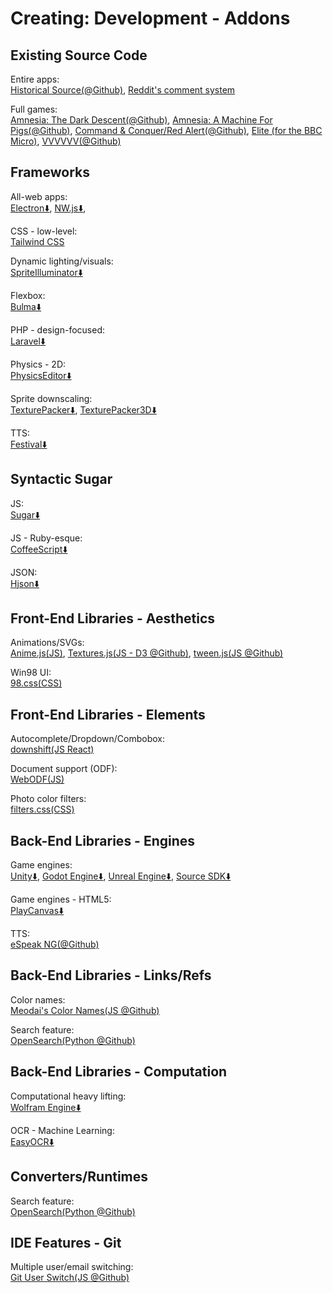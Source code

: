 # Creating: Development - Addons

## Existing Source Code

Entire apps:  
[Historical Source(@Github)](https://github.com/historicalsource),
[Reddit's comment system](https://raw.githubusercontent.com/reddit-archive/reddit/753b17407e9a9dca09558526805922de24133d53/r2/r2/lib/db/_sorts.pyx)

Full games:  
[Amnesia: The Dark Descent(@Github)](https://github.com/FrictionalGames/AmnesiaTheDarkDescent),
[Amnesia: A Machine For Pigs(@Github)](https://github.com/FrictionalGames/AmnesiaAMachineForPigs),
[Command & Conquer/Red Alert(@Github)](https://github.com/electronicarts/CnC_Remastered_Collection),
[Elite (for the BBC Micro)](https://www.bbcelite.com/),
[VVVVVV(@Github)](https://github.com/TerryCavanagh/vvvvvv)

## Frameworks

All-web apps:  
[Electron⬇️](https://www.electronjs.org/),
[NW.js⬇️](https://nwjs.io/),

CSS - low-level:  
[Tailwind CSS](https://tailwindcss.com/)

Dynamic lighting/visuals:  
[SpriteIlluminator⬇️](https://www.codeandweb.com/spriteilluminator)

Flexbox:  
[Bulma⬇️](https://bulma.io/)

PHP - design-focused:  
[Laravel⬇️](https://laravel.com/)

Physics - 2D:  
[PhysicsEditor⬇️](https://www.codeandweb.com/physicseditor)

Sprite downscaling:  
[TexturePacker⬇️](https://www.codeandweb.com/texturepacker),
[TexturePacker3D⬇️](https://www.codeandweb.com/texturepacker3d)

TTS:  
[Festival⬇️](http://www.cstr.ed.ac.uk/projects/festival/)

## Syntactic Sugar

JS:  
[Sugar⬇️](https://sugarjs.com/)

JS - Ruby-esque:  
[CoffeeScript⬇️](https://coffeescript.org/)

JSON:  
[Hjson⬇️](https://github.com/hjson/hjson-js)

## Front-End Libraries - Aesthetics

Animations/SVGs:  
[Anime.js(JS)](https://animejs.com/),
[Textures.js(JS - D3 @Github)](https://brumm.af/shadows),
[tween.js(JS @Github)](https://github.com/sole/tween.js)

Win98 UI:  
[98.css(CSS)](https://jdan.github.io/98.css/)

## Front-End Libraries - Elements

Autocomplete/Dropdown/Combobox:  
[downshift(JS React)](https://github.com/downshift-js/downshift)

Document support (ODF):  
[WebODF(JS)](https://webodf.org/)

Photo color filters:  
[filters.css(CSS)](https://bansal.io/filters-css)

## Back-End Libraries - Engines

Game engines:  
[Unity⬇️](https://unity.com/),
[Godot Engine⬇️](https://godotengine.org/),
[Unreal Engine⬇️](https://www.unrealengine.com/),
[Source SDK⬇️](https://developer.valvesoftware.com/wiki/SDK_Installation)

Game engines - HTML5:  
[PlayCanvas⬇️](https://playcanvas.com/)

TTS:  
[eSpeak NG(@Github)](https://github.com/espeak-ng/espeak-ng/)

## Back-End Libraries - Links/Refs

Color names:  
[Meodai's Color Names(JS @Github)](https://github.com/meodai/color-names)

Search feature:  
[OpenSearch(Python @Github)](http://www.opensearch.org/Home)

## Back-End Libraries - Computation

Computational heavy lifting:  
[Wolfram Engine⬇️](https://www.wolfram.com/engine/)

OCR - Machine Learning:  
[EasyOCR⬇️](https://github.com/JaidedAI/EasyOCR)

## Converters/Runtimes

Search feature:  
[OpenSearch(Python @Github)](http://www.opensearch.org/Home)

## IDE Features - Git

Multiple user/email switching:  
[Git User Switch(JS @Github)](https://github.com/geongeorge/Git-User-Switch)
